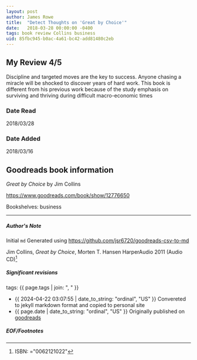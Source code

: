 ```yaml
---
layout: post
author: James Rowe
title:  "Detect Thoughts on 'Great by Choice'"
date:   2018-03-28 00:00:00 -0400
tags: book review Collins business
uid: 85fbc945-b0ac-4a61-bc42-add81480c2eb
---
```


<!-- highly dependent on how you personally use jekyll templates, and how you want this to show up -->
<!-- escape any jekyll keys with double brackets -->

## My Review 4/5

Discipline and targeted moves are the key to success. Anyone chasing a miracle will be shocked to discover years of hard work. This book is different from his previous work because of the study emphasis on surviving and thriving during difficult macro-economic times

### Date Read
2018/03/28

### Date Added
2018/03/16

## Goodreads book information

*Great by Choice* by Jim Collins

https://www.goodreads.com/book/show/12776650

Bookshelves: business

---

##### Author's Note

Initial `md` Generated using https://github.com/jsr6720/goodreads-csv-to-md

Jim Collins, *Great by Choice*, Morten T. Hansen HarperAudio 2011 (Audio CD)[^1]

##### Significant revisions

tags: {{ page.tags | join: ", " }} <!-- todo move this somewhere -->

- {{ 2024-04-22 03:07:55 | date_to_string: "ordinal", "US" }} Convereted to jekyll markdown format and copied to personal site
- {{ page.date | date_to_string: "ordinal", "US" }} Originally published on [goodreads](https://www.goodreads.com)

##### EOF/Footnotes

[^1]: ISBN: ="0062121022"